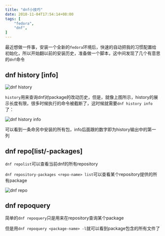 ```yaml
---
title: "dnf小技巧"
date: 2018-11-04T17:54:14+08:00
tags: [
    "fedora",
    "dnf",
]
---
```


最近想做一件事，安装一个全新的`fedora`环境后，快速的自动把我的习惯配置给初始化，所以开始翻以前的安装历史，准备做一个脚本，这中间发现了几个有意思的`dnf`命令

## dnf history [info]
![dnf history](/img/dnf_history.png)

`history`用来查询dnf对package的改动历史，但是，就像上图所示，history的展示长度有限，很多时候执行的命令被截断了，这时候就需要`dnf history info`了：

![dnf history info](/img/dnf_history_info.png)

可以看到一条命另中安装的所有包，info后面跟的数字即为history输出中的第一列

## dnf repo[list/-packages]
`dnf repolist`可以查看当前dnf的所有repository

`dnf repository-packages <repo-name> list`可以查看某个repository提供的所有package

![dnf repo](/img/dnf_history_info.png)

## dnf repoquery
简单的`dnf repoquery`只是用来在repository查询某个package

但是用`dnf repoquery <package-name> -l`就可以看到package包含的所有文件了